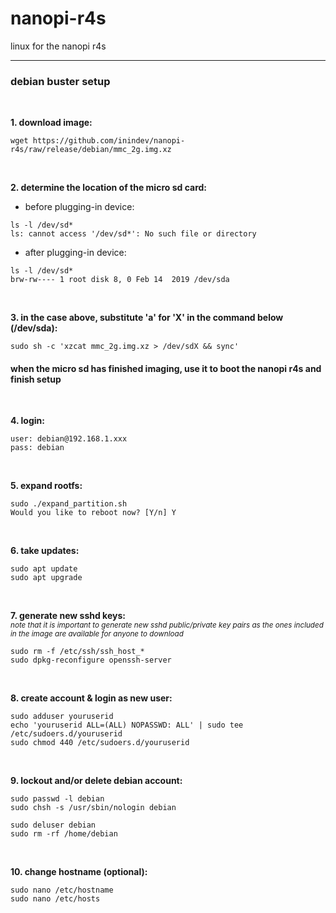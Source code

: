 # nanopi-r4s
linux for the nanopi r4s

---
### debian buster setup
<br/>

**1. download image:**
```
wget https://github.com/inindev/nanopi-r4s/raw/release/debian/mmc_2g.img.xz
```

<br/>

**2. determine the location of the micro sd card:**

 * before plugging-in device:
```
ls -l /dev/sd*
ls: cannot access '/dev/sd*': No such file or directory
```

 * after plugging-in device:
```
ls -l /dev/sd*
brw-rw---- 1 root disk 8, 0 Feb 14  2019 /dev/sda
```

<br/>

**3. in the case above, substitute 'a' for 'X' in the command below (/dev/sda):**
```
sudo sh -c 'xzcat mmc_2g.img.xz > /dev/sdX && sync'
```

#### when the micro sd has finished imaging, use it to boot the nanopi r4s and finish setup

<br/>

**4. login:**
```
user: debian@192.168.1.xxx
pass: debian
```

<br/>

**5. expand rootfs:**
```
sudo ./expand_partition.sh
Would you like to reboot now? [Y/n] Y
```

<br/>

**6. take updates:**
```
sudo apt update
sudo apt upgrade
```

<br/>

**7. generate new sshd keys:**
<br/><sub><i>note that it is important to generate new sshd public/private key pairs as the ones included in the image are available for anyone to download</i></sub>
```
sudo rm -f /etc/ssh/ssh_host_*
sudo dpkg-reconfigure openssh-server
```

<br/>

**8. create account & login as new user:**
```
sudo adduser youruserid
echo 'youruserid ALL=(ALL) NOPASSWD: ALL' | sudo tee /etc/sudoers.d/youruserid
sudo chmod 440 /etc/sudoers.d/youruserid
```

<br/>

**9. lockout and/or delete debian account:**
```
sudo passwd -l debian
sudo chsh -s /usr/sbin/nologin debian
```

```
sudo deluser debian
sudo rm -rf /home/debian
```

<br/>

**10. change hostname (optional):**
```
sudo nano /etc/hostname
sudo nano /etc/hosts
```

